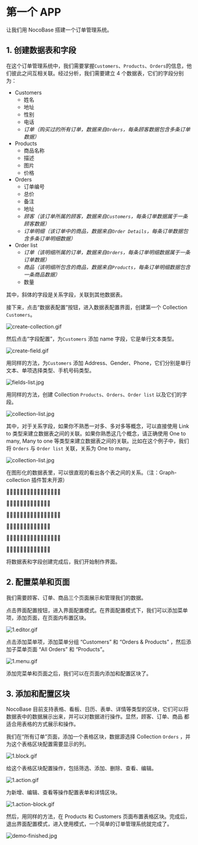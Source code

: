 # 第一个 APP

让我们用 NocoBase 搭建一个订单管理系统。

## 1. 创建数据表和字段

在这个订单管理系统中，我们需要掌握`Customers`、`Products`、`Orders`的信息，他们彼此之间互相关联。经过分析，我们需要建立 4 个数据表，它们的字段分别为：

- Customers
    - 姓名
    - 地址
    - 性别
    - 电话
    - *订单（购买过的所有订单，数据来自`Orders`，每条顾客数据包含多条订单数据）*
- Products
    - 商品名称
    - 描述
    - 图片
    - 价格
- Orders
    - 订单编号
    - 总价
    - 备注
    - 地址
    - *顾客（该订单所属的顾客，数据来自`Customers`，每条订单数据属于一条顾客数据）*
    - *订单明细（该订单中的商品，数据来自`Order Details`，每条订单数据包含多条订单明细数据）*
- Order list
    - *订单（该明细所属的订单，数据来自`Orders`，每条订单明细数据属于一条订单数据）*
    - *商品（该明细所包含的商品，数据来自`Products`，每条订单明细数据包含一条商品数据）*
    - 数量

其中，斜体的字段是关系字段，关联到其他数据表。

接下来，点击“数据表配置”按钮，进入数据表配置界面，创建第一个 Collection `Customers`。

![create-collection.gif](./the-first-app/create-collection.gif)

然后点击“字段配置”，为`Customers` 添加 name 字段，它是单行文本类型。

![create-field.gif](./the-first-app/create-field.gif)

用同样的方法，为`Customers` 添加 Address、Gender、Phone，它们分别是单行文本、单项选择类型、手机号码类型。

![fields-list.jpg](./the-first-app/fields-list.jpg)

用同样的方法，创建 Collection `Products`、`Orders`、`Order list` 以及它们的字段。

 

![collection-list.jpg](./the-first-app/collection-list.jpg)

其中，对于关系字段，如果你不熟悉一对多、多对多等概念，可以直接使用 Link to 类型来建立数据表之间的关联。如果你熟悉这几个概念，请正确使用 One to many, Many to one 等类型来建立数据表之间的关联。比如在这个例子中，我们将 `Orders` 与 `Order list` 关联，关系为 One to many。

![collection-list.jpg](./the-first-app/order-list-relation.jpg)


在图形化的数据表里，可以很直观的看出各个表之间的关系。（注：Graph-collection 插件暂未开源）

🍎🍎🍎🍎🍎🍎🍎🍎🍎🍎🍎🍎🍎🍎🍎🍎

🍎🍎🍎🍎🍎🍎🍎🍎🍎🍎🍎🍎🍎

🍎🍎🍎🍎🍎🍎🍎🍎🍎🍎🍎🍎🍎🍎🍎🍎

🍎🍎🍎🍎🍎🍎🍎🍎🍎🍎🍎🍎🍎

🍎🍎🍎🍎🍎🍎🍎🍎🍎🍎🍎🍎🍎🍎🍎🍎

🍎🍎🍎🍎🍎🍎🍎🍎🍎🍎🍎🍎🍎

将数据表和字段创建完成后，我们开始制作界面。

## 2. 配置菜单和页面

我们需要顾客、订单、商品三个页面展示和管理我们的数据。

点击界面配置按钮，进入界面配置模式。在界面配置模式下，我们可以添加菜单项，添加页面，在页面内布置区块。

![1.editor.gif](./the-first-app/1.editor.gif)

点击添加菜单项，添加菜单分组 “Customers” 和 “Orders & Products” ，然后添加子菜单页面 “All Orders” 和 “Products”。

![1.menu.gif](./the-first-app/1.menu.gif)

添加完菜单和页面之后，我们可以在页面内添加和配置区块了。

## 3. 添加和配置区块

NocoBase 目前支持表格、看板、日历、表单、详情等类型的区块，它们可以将数据表中的数据展示出来，并可以对数据进行操作。显然，顾客、订单、商品 都适合用表格的方式展示和操作。

我们在“所有订单”页面，添加一个表格区块，数据源选择 Collection `Orders` ，并为这个表格区块配置需要显示的列。

![1.block.gif](./the-first-app/1.block.gif)

给这个表格区块配置操作，包括筛选、添加、删除、查看、编辑。

![1.action.gif](./the-first-app/1.action.gif)

为新增、编辑、查看等操作配置表单和详情区块。

![1.action-block.gif](./the-first-app/1.action-block.gif)

然后，用同样的方法，在 Products 和 Customers 页面布置表格区块。完成后，退出界面配置模式，进入使用模式，一个简单的订单管理系统就完成了。

![demo-finished.jpg](./the-first-app/demo-finished.jpg)
